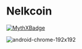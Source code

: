 # Nelkcoin

[![MythXBadge](https://badgen.net/https/api.mythx.io/v1/projects/16264cbf-9dd3-4731-8ae0-2fa2403a3eee/badge/data?cache=300&icon=https://raw.githubusercontent.com/ConsenSys/mythx-github-badge/main/logo_white.svg)](https://docs.mythx.io/dashboard/github-badges)


![android-chrome-192x192](https://user-images.githubusercontent.com/86588710/236712000-3d346ceb-feb8-40e7-b111-15649ba062c3.png)
